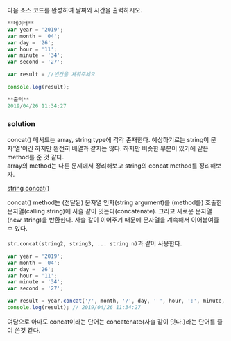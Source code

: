 다음 소스 코드를 완성하여 날짜와 시간을 출력하시오.

```jsx
**데이터**
var year = '2019';
var month = '04';
var day = '26';
var hour = '11';
var minute = '34';
var second = '27';

var result = //빈칸을 채워주세요

console.log(result);

**출력**
2019/04/26 11:34:27
```


### solution  

concat() 메서드는 array, string type에 각각 존재한다. 예상하기로는 string이 문자'열'이긴 하지만 완전히 배열과 같지는 않다. 하지만 비슷한 부분이 있기에 같은 method를 준 것 같다.  
array의 method는 다른 문제에서 정리해보고 string의 concat method를 정리해보자.  

[string concat()](https://developer.mozilla.org/ko/docs/Web/JavaScript/Reference/Global_Objects/String/concat)  

concat() method는 (전달된) 문자열 인자(string argument)를 (method를) 호출한 문자열(calling string)에 사슬 같이 잇는다(concatenate). 그리고 새로운 문자열(new string)을 반환한다. 사슬 같이 이어주기 때문에 문자열을 계속해서 이어붙여줄 수 있다. 

`str.concat(string2, string3, ... string n)`과 같이 사용한다.

```jsx
var year = '2019';
var month = '04';
var day = '26';
var hour = '11';
var minute = '34';
var second = '27';

var result = year.concat('/', month, '/', day, ' ', hour, ':', minute, ':', second);
console.log(result); // 2019/04/26 11:34:27
```

여담으로 아마도 concat이라는 단어는 concatenate{사슬 같이 잇다.}라는 단어를 줄여 쓴것 같다.